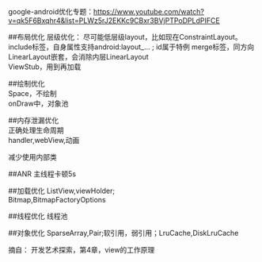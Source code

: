 google-android优化专题：https://www.youtube.com/watch?v=qk5F6Bxqhr4&list=PLWz5rJ2EKKc9CBxr3BVjPTPoDPLdPIFCE

##布局优化
层级优化：
尽可能低层级layout，比如现在ConstraintLayout。
include标签，自身属性支持android:layout_... ; id属于特例
merge标签，同方向LinearLayout嵌套，会消除内层LinearLayout  
ViewStub，用到再加载

##绘制优化  
Space，不绘制  
onDraw中，对象池  

##内存泄漏优化  
正确处理生命周期  
handler,webView,动画

减少使用内部类  

##ANR
主线程卡顿5s

##加载优化
ListView,viewHolder;  
Bitmap,BitmapFactoryOptions

##线程优化
线程池

##对象优化
SparseArray,Pair;软引用，弱引用；LruCache,DiskLruCache  



摘自：
开发艺术探索，第4章，view的工作原理
